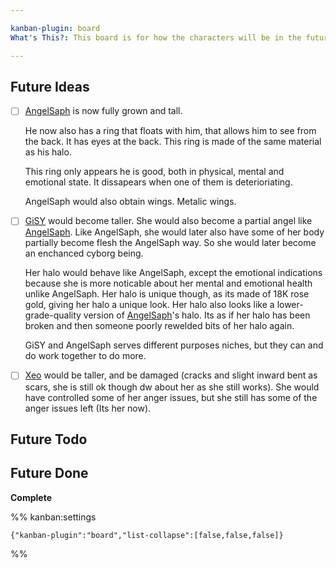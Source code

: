 ```yaml
---

kanban-plugin: board
What's This?: This board is for how the characters will be in the future. How they changed? Here it is!

---
```


## Future Ideas

- [ ] [AngelSaph](../Characters/Air%20Conditioners/AngelSaph.md) is now fully grown and tall. 
	
	He now also has a ring that floats with him, that allows him to see from the back. It has eyes at the back. This ring is made of the same material as his halo.
	
	This ring only appears he is good, both in physical, mental and emotional state. It dissapears when one of them is deterioriating.
	
	AngelSaph would also obtain wings. Metalic wings.
- [ ] [GiSY](../Characters/Air%20Conditioners/GiSY.md) would become taller. She would also become a partial angel like [AngelSaph](../Characters/Air%20Conditioners/AngelSaph.md). Like AngelSaph, she would later also have some of her body partially become flesh the AngelSaph way. So she would later become an enchanced cyborg being.
	
	Her halo would behave like AngelSaph, except the emotional indications because she is more noticable about her mental and emotional health unlike AngelSaph. Her halo is unique though, as its made of 18K rose gold, giving her halo a unique look. Her halo also looks like a lower-grade-quality version of [AngelSaph](../Characters/Air%20Conditioners/AngelSaph.md)'s halo. Its as if her halo has been broken and then someone poorly rewelded bits of her halo again.
	
	GiSY and AngelSaph serves different purposes niches, but they can and do work together to do more.
- [ ] [Xeo](../Characters/Air%20Conditioners/Xeo.md) would be taller, and be damaged (cracks and slight inward bent as scars, she is still ok though dw about her as she still works). She would have controlled some of her anger issues, but she still has some of the anger issues left (Its her now).


## Future Todo



## Future Done

**Complete**




%% kanban:settings
```
{"kanban-plugin":"board","list-collapse":[false,false,false]}
```
%%